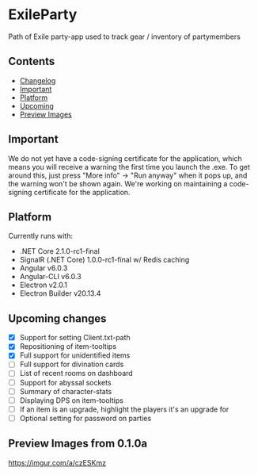 # ExileParty

Path of Exile party-app used to track gear / inventory of partymembers

## Contents

- [Changelog](https://github.com/viktorgullmark/exile-party/blob/master/CHANGELOG.md)
- [Important](#important)
- [Platform](#platform)
- [Upcoming](#upcoming)
- [Preview Images](#preview-images)

## Important

We do not yet have a code-signing certificate for the application, which means you will receive a warning the first time you launch the .exe. To get around this, just press "More info" -> "Run anyway" when it pops up, and the warning won't be shown again. We're working on maintaining a code-signing certificate for the application.

## Platform

Currently runs with:

- .NET Core 2.1.0-rc1-final
- SignalR (.NET Core) 1.0.0-rc1-final w/ Redis caching
- Angular v6.0.3
- Angular-CLI v6.0.3
- Electron v2.0.1
- Electron Builder v20.13.4

## Upcoming changes

- [X] Support for setting Client.txt-path
- [X] Repositioning of item-tooltips
- [X] Full support for unidentified items
- [ ] Full support for divination cards
- [ ] List of recent rooms on dashboard
- [ ] Support for abyssal sockets
- [ ] Summary of character-stats
- [ ] Displaying DPS on item-tooltips
- [ ] If an item is an upgrade, highlight the players it's an upgrade for
- [ ] Optional setting for password on parties

## Preview Images from 0.1.0a

https://imgur.com/a/czESKmz



